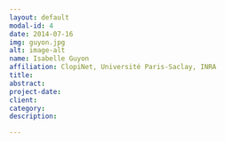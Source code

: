 ```yaml
---
layout: default
modal-id: 4
date: 2014-07-16
img: guyon.jpg
alt: image-alt
name: Isabelle Guyon
affiliation: ClopiNet, Université Paris-Saclay, INRA
title:
abstract:
project-date:
client:
category:
description:

---
```

